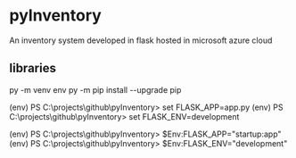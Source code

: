 # pyInventory
An inventory system developed in flask hosted in microsoft azure cloud

## libraries
py -m venv env
 py -m pip install --upgrade pip      
 
(env) PS C:\projects\github\pyInventory> set FLASK_APP=app.py
(env) PS C:\projects\github\pyInventory> set FLASK_ENV=development


(env) PS C:\projects\github\pyInventory> $Env:FLASK_APP="startup:app"
(env) PS C:\projects\github\pyInventory> $Env:FLASK_ENV="development"
